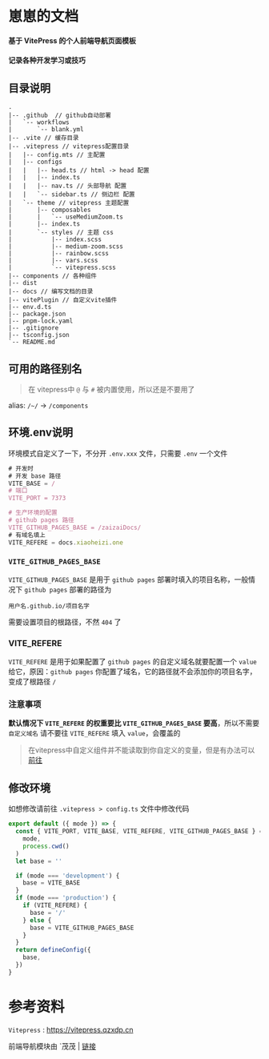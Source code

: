 # 崽崽的文档

#### 基于 VitePress 的个人前端导航页面模板
#### 记录各种开发学习或技巧

## 目录说明

``` Shell
.
|-- .github  // github自动部署
|   `-- workflows
|       `-- blank.yml
|-- .vite // 缓存目录
|-- .vitepress // vitepress配置目录
|   |-- config.mts // 主配置
|   |-- configs
|   |   |-- head.ts // html -> head 配置
|   |   |-- index.ts
|   |   |-- nav.ts // 头部导航 配置
|   |   `-- sidebar.ts // 侧边栏 配置
|   `-- theme // vitepress 主题配置
|       |-- composables
|       |   `-- useMediumZoom.ts
|       |-- index.ts
|       `-- styles // 主题 css
|           |-- index.scss 
|           |-- medium-zoom.scss
|           |-- rainbow.scss
|           |-- vars.scss
|           `-- vitepress.scss
|-- components // 各种组件
|-- dist
|-- docs // 编写文档的目录
|-- vitePlugin // 自定义vite插件
|-- env.d.ts
|-- package.json
|-- pnpm-lock.yaml
|-- .gitignore
|-- tsconfig.json
`-- README.md
```

## 可用的路径别名

> 在 vitepress中 `@` 与 `#` 被内置使用，所以还是不要用了

alias: `/~/` -> `/components`

## 环境.env说明

环境模式自定义了一下，不分开 `.env.xxx` 文件，只需要 `.env` 一个文件

``` ts
# 开发时
# 开发 base 路径
VITE_BASE = / 
# 端口
VITE_PORT = 7373

# 生产环境的配置
# github pages 路径
VITE_GITHUB_PAGES_BASE = /zaizaiDocs/
# 有域名填上
VITE_REFERE = docs.xiaoheizi.one
```

### `VITE_GITHUB_PAGES_BASE`

`VITE_GITHUB_PAGES_BASE` 是用于 `github pages` 部署时填入的项目名称，一般情况下 `github pages` 部署的路径为

`用户名.github.io/项目名字`

需要设置项目的根路径，不然 `404` 了

### VITE_REFERE

`VITE_REFERE` 是用于如果配置了 `github pages` 的自定义域名就要配置一个 `value` 给它，原因：`github pages` 你配置了域名，它的路径就不会添加你的项目名字，变成了根路径 `/`

### 注意事项

**默认情况下 `VITE_REFERE` 的权重要比 `VITE_GITHUB_PAGES_BASE` 要高**，所以不需要 `自定义域名` 请不要往 `VITE_REFERE` 填入 `value`，会覆盖的

>在vitepress中自定义组件并不能读取到你自定义的变量，但是有办法可以[前往](./docs/Miscellaneous/vitepress.md#环境变量注意情况)

## 修改环境

如想修改请前往 `.vitepress > config.ts` 文件中修改代码

```ts
export default ({ mode }) => {
  const { VITE_PORT, VITE_BASE, VITE_REFERE, VITE_GITHUB_PAGES_BASE } = loadEnv(
    mode,
    process.cwd()
  )
  let base = ''

  if (mode === 'development') {
    base = VITE_BASE
  }
  if (mode === 'production') {
    if (VITE_REFERE) {
      base = '/'
    } else {
      base = VITE_GITHUB_PAGES_BASE
    }
  }
  return defineConfig({
    base,
  })
}

```

# 参考资料

`Vitepress` : https://vitepress.qzxdp.cn

前端导航模块由 `茂茂 | [链接](https://fe-nav.netlify.app/)